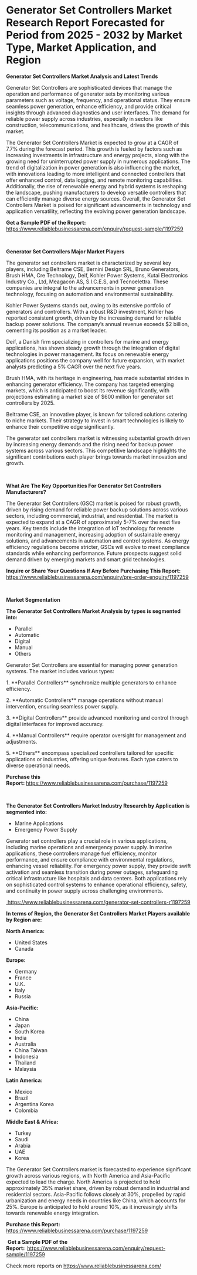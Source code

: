 <p><h1>Generator Set Controllers Market Research Report Forecasted for Period from 2025 -  2032 by Market Type, Market Application, and Region</h1></p><p><strong>Generator Set Controllers Market Analysis and Latest Trends</strong></p>
<p><p>Generator Set Controllers are sophisticated devices that manage the operation and performance of generator sets by monitoring various parameters such as voltage, frequency, and operational status. They ensure seamless power generation, enhance efficiency, and provide critical insights through advanced diagnostics and user interfaces. The demand for reliable power supply across industries, especially in sectors like construction, telecommunications, and healthcare, drives the growth of this market.</p><p>The Generator Set Controllers Market is expected to grow at a CAGR of 7.7% during the forecast period. This growth is fueled by factors such as increasing investments in infrastructure and energy projects, along with the growing need for uninterrupted power supply in numerous applications. The trend of digitalization in power generation is also influencing the market, with innovations leading to more intelligent and connected controllers that offer enhanced control, data logging, and remote monitoring capabilities. Additionally, the rise of renewable energy and hybrid systems is reshaping the landscape, pushing manufacturers to develop versatile controllers that can efficiently manage diverse energy sources. Overall, the Generator Set Controllers Market is poised for significant advancements in technology and application versatility, reflecting the evolving power generation landscape.</p></p>
<p><strong>Get a Sample PDF of the Report:&nbsp;</strong> <a href="https://www.reliablebusinessarena.com/enquiry/request-sample/1197259?utm_campaign=2740&utm_medium=2&utm_source=Github&utm_content=ia&utm_term=28022025&utm_id=generator-set-controllers">https://www.reliablebusinessarena.com/enquiry/request-sample/1197259</a></p>
<p>&nbsp;</p>
<p><strong>Generator Set Controllers Major Market Players</strong></p>
<p><p>The generator set controllers market is characterized by several key players, including Beltrame CSE, Bernini Design SRL, Bruno Generators, Brush HMA, Cre Technology, Deif, Kohler Power Systems, Kutai Electronics Industry Co., Ltd, Meagacon AS, S.I.C.E.S, and Tecnoelettra. These companies are integral to the advancements in power generation technology, focusing on automation and environmental sustainability.</p><p>Kohler Power Systems stands out, owing to its extensive portfolio of generators and controllers. With a robust R&D investment, Kohler has reported consistent growth, driven by the increasing demand for reliable backup power solutions. The company’s annual revenue exceeds $2 billion, cementing its position as a market leader.</p><p>Deif, a Danish firm specializing in controllers for marine and energy applications, has shown steady growth through the integration of digital technologies in power management. Its focus on renewable energy applications positions the company well for future expansion, with market analysts predicting a 5% CAGR over the next five years.</p><p>Brush HMA, with its heritage in engineering, has made substantial strides in enhancing generator efficiency. The company has targeted emerging markets, which is anticipated to boost its revenue significantly, with projections estimating a market size of $600 million for generator set controllers by 2025.</p><p>Beltrame CSE, an innovative player, is known for tailored solutions catering to niche markets. Their strategy to invest in smart technologies is likely to enhance their competitive edge significantly.</p><p>The generator set controllers market is witnessing substantial growth driven by increasing energy demands and the rising need for backup power systems across various sectors. This competitive landscape highlights the significant contributions each player brings towards market innovation and growth.</p></p>
<p>&nbsp;</p>
<p><strong>What Are The Key Opportunities For Generator Set Controllers Manufacturers?</strong></p>
<p><p>The Generator Set Controllers (GSC) market is poised for robust growth, driven by rising demand for reliable power backup solutions across various sectors, including commercial, industrial, and residential. The market is expected to expand at a CAGR of approximately 5-7% over the next five years. Key trends include the integration of IoT technology for remote monitoring and management, increasing adoption of sustainable energy solutions, and advancements in automation and control systems. As energy efficiency regulations become stricter, GSCs will evolve to meet compliance standards while enhancing performance. Future prospects suggest solid demand driven by emerging markets and smart grid technologies.</p></p>
<p><strong>Inquire or Share Your Questions If Any Before Purchasing This Report:</strong> <a href="https://www.reliablebusinessarena.com/enquiry/pre-order-enquiry/1197259?utm_campaign=2740&utm_medium=2&utm_source=Github&utm_content=ia&utm_term=28022025&utm_id=generator-set-controllers">https://www.reliablebusinessarena.com/enquiry/pre-order-enquiry/1197259</a></p>
<p>&nbsp;</p>
<p><strong>Market Segmentation</strong></p>
<p><strong>The Generator Set Controllers Market Analysis by types is segmented into:</strong></p>
<p><ul><li>Parallel</li><li>Automatic</li><li>Digital</li><li>Manual</li><li>Others</li></ul></p>
<p><p>Generator Set Controllers are essential for managing power generation systems. The market includes various types: </p><p>1. **Parallel Controllers** synchronize multiple generators to enhance efficiency.</p><p>2. **Automatic Controllers** manage operations without manual intervention, ensuring seamless power supply.</p><p>3. **Digital Controllers** provide advanced monitoring and control through digital interfaces for improved accuracy.</p><p>4. **Manual Controllers** require operator oversight for management and adjustments.</p><p>5. **Others** encompass specialized controllers tailored for specific applications or industries, offering unique features. Each type caters to diverse operational needs.</p></p>
<p><strong>Purchase this Report:&nbsp;</strong><a href="https://www.reliablebusinessarena.com/purchase/1197259?utm_campaign=2740&utm_medium=2&utm_source=Github&utm_content=ia&utm_term=28022025&utm_id=generator-set-controllers">https://www.reliablebusinessarena.com/purchase/1197259</a></p>
<p>&nbsp;</p>
<p><strong>The Generator Set Controllers Market Industry Research by Application is segmented into:</strong></p>
<p><ul><li>Marine Applications</li><li>Emergency Power Supply</li></ul></p>
<p><p>Generator set controllers play a crucial role in various applications, including marine operations and emergency power supply. In marine applications, these controllers manage fuel efficiency, monitor performance, and ensure compliance with environmental regulations, enhancing vessel reliability. For emergency power supply, they provide swift activation and seamless transition during power outages, safeguarding critical infrastructure like hospitals and data centers. Both applications rely on sophisticated control systems to enhance operational efficiency, safety, and continuity in power supply across challenging environments.</p></p>
<p><a href="https://www.reliablebusinessarena.com/generator-set-controllers-r1197259?utm_campaign=2740&utm_medium=2&utm_source=Github&utm_content=ia&utm_term=28022025&utm_id=generator-set-controllers">&nbsp;https://www.reliablebusinessarena.com/generator-set-controllers-r1197259</a></p>
<p><strong>In terms of Region, the Generator Set Controllers Market Players available by Region are:</strong></p>
<p>
    <p> <strong> North America: </strong>
        <ul>
            <li>United States</li>
            <li>Canada</li>
        </ul>
        </p> 
    <p> <strong> Europe: </strong>
        <ul>
            <li>Germany</li>
            <li>France</li>
            <li>U.K.</li>
            <li>Italy</li>
            <li>Russia</li>
        </ul>
        </p> 
    <p> <strong> Asia-Pacific: </strong>
        <ul>
            <li>China</li>
            <li>Japan</li>
            <li>South Korea</li>
            <li>India</li>
            <li>Australia</li>
            <li>China Taiwan</li>
            <li>Indonesia</li>
            <li>Thailand</li>
            <li>Malaysia</li>
        </ul>
        </p> 
    <p> <strong> Latin America: </strong>
        <ul>
            <li>Mexico</li>
            <li>Brazil</li>
            <li>Argentina Korea</li>
            <li>Colombia</li>
        </ul>
        </p> 
    <p> <strong> Middle East & Africa: </strong>
        <ul>
            <li>Turkey</li>
            <li>Saudi</li>
            <li>Arabia</li>
            <li>UAE</li>
            <li>Korea</li>
        </ul>
    </p>
    </p>
<p><p>The Generator Set Controllers market is forecasted to experience significant growth across various regions, with North America and Asia-Pacific expected to lead the charge. North America is projected to hold approximately 35% market share, driven by robust demand in industrial and residential sectors. Asia-Pacific follows closely at 30%, propelled by rapid urbanization and energy needs in countries like China, which accounts for 25%. Europe is anticipated to hold around 10%, as it increasingly shifts towards renewable energy integration.</p></p>
<p><strong>Purchase this Report: </strong><a href="https://www.reliablebusinessarena.com/purchase/1197259?utm_campaign=2740&utm_medium=2&utm_source=Github&utm_content=ia&utm_term=28022025&utm_id=generator-set-controllers">https://www.reliablebusinessarena.com/purchase/1197259</a></p>
<p>&nbsp;<strong>Get a Sample PDF of the Report:&nbsp;&nbsp;</strong><a href="https://www.reliablebusinessarena.com/enquiry/request-sample/1197259?utm_campaign=2740&utm_medium=2&utm_source=Github&utm_content=ia&utm_term=28022025&utm_id=generator-set-controllers">https://www.reliablebusinessarena.com/enquiry/request-sample/1197259</a></p>
<p><strong></strong></p>
<p>Check more reports on <a href="https://www.reliablebusinessarena.com/?utm_campaign=2740&utm_medium=2&utm_source=Github&utm_content=ia&utm_term=28022025&utm_id=generator-set-controllers">https://www.reliablebusinessarena.com/</a></p>